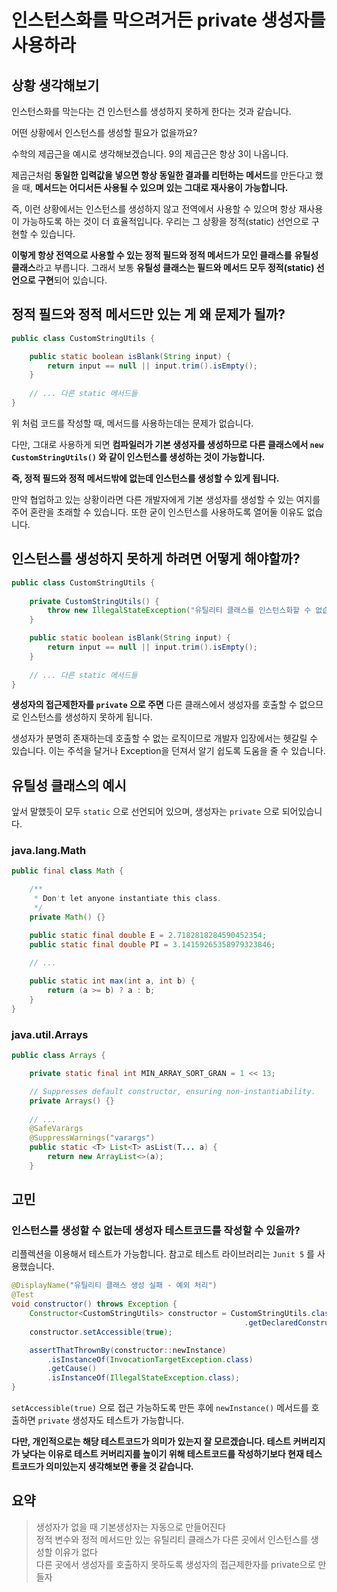 # 인스턴스화를 막으려거든 private 생성자를 사용하라

## 상황 생각해보기

인스턴스화를 막는다는 건 인스턴스를 생성하지 못하게 한다는 것과 같습니다.

어떤 상황에서 인스턴스를 생성할 필요가 없을까요?

수학의 제곱근을 예시로 생각해보겠습니다. 9의 제곱근은 항상 3이 나옵니다.

제곱근처럼 **동일한 입력값을 넣으면 항상 동일한 결과를 리턴하는 메서드**를 만든다고 했을 때, **메서드는 어디서든 사용될 수 있으며 있는 그대로 재사용이 가능합니다.**

즉, 이런 상황에서는 인스턴스를 생성하지 않고 전역에서 사용할 수 있으며 항상 재사용이 가능하도록 하는 것이 더 효율적입니다. 우리는 그 상황을 정적(static) 선언으로 구현할 수 있습니다.

**이렇게 항상 전역으로 사용할 수 있는 정적 필드와 정적 메서드가 모인 클래스를** **유틸성 클래스**라고 부릅니다. 그래서 보통 **유틸성 클래스는 필드와 메서드 모두 정적(static) 선언으로 구현**되어 있습니다.

## 정적 필드와 정적 메서드만 있는 게 왜 문제가 될까?

```java
public class CustomStringUtils {

    public static boolean isBlank(String input) {
        return input == null || input.trim().isEmpty();
    }
    
    // ... 다른 static 메서드들
}

```

위 처럼 코드를 작성할 때, 메서드를 사용하는데는 문제가 없습니다.

다만, 그대로 사용하게 되면 **컴파일러가 기본 생성자를 생성하므로 다른 클래스에서 `new CustomStringUtils()` 와 같이 인스턴스를 생성하는 것이 가능합니다.**

**즉, 정적 필드와 정적 메서드밖에 없는데 인스턴스를 생성할 수 있게 됩니다.**

만약 협업하고 있는 상황이라면 다른 개발자에게 기본 생성자를 생성할 수 있는 여지를 주어 혼란을 초래할 수 있습니다. 또한 굳이 인스턴스를 사용하도록 열어둘 이유도 없습니다.

## 인스턴스를 생성하지 못하게 하려면 어떻게 해야할까?

```java
public class CustomStringUtils {
    
    private CustomStringUtils() {
        throw new IllegalStateException("유틸리티 클래스를 인스턴스화할 수 없습니다!");
    }

    public static boolean isBlank(String input) {
        return input == null || input.trim().isEmpty();
    }
    
    // ... 다른 static 메서드들
}

```

**생성자의 접근제한자를 `private` 으로 주면** 다른 클래스에서 생성자를 호출할 수 없으므로 인스턴스를 생성하지 못하게 됩니다.

생성자가 분명히 존재하는데 호출할 수 없는 로직이므로 개발자 입장에서는 헷갈릴 수 있습니다. 이는 주석을 달거나 Exception을 던져서 알기 쉽도록 도움을 줄 수 있습니다.

## 유틸성 클래스의 예시

앞서 말했듯이 모두 `static` 으로 선언되어 있으며, 생성자는 `private` 으로 되어있습니다.

### java.lang.Math

```java
public final class Math {

    /**
     * Don't let anyone instantiate this class.
     */
    private Math() {}

    public static final double E = 2.7182818284590452354;
    public static final double PI = 3.14159265358979323846;
    
    // ...

    public static int max(int a, int b) {
        return (a >= b) ? a : b;
    }
}
```

### java.util.Arrays

```java
public class Arrays {

    private static final int MIN_ARRAY_SORT_GRAN = 1 << 13;

    // Suppresses default constructor, ensuring non-instantiability.
    private Arrays() {}
    
    // ...
    @SafeVarargs
    @SuppressWarnings("varargs")
    public static <T> List<T> asList(T... a) {
        return new ArrayList<>(a);
    }
```

## 고민

### 인스턴스를 생성할 수 없는데 생성자 테스트코드를 작성할 수 있을까?

리플렉션을 이용해서 테스트가 가능합니다. 참고로 테스트 라이브러리는 `Junit 5` 를 사용했습니다.

```java
@DisplayName("유틸리티 클래스 생성 실패 - 예외 처리")
@Test
void constructor() throws Exception {
    Constructor<CustomStringUtils> constructor = CustomStringUtils.class
                                                    .getDeclaredConstructor();
    constructor.setAccessible(true);

    assertThatThrownBy(constructor::newInstance)
        .isInstanceOf(InvocationTargetException.class)
        .getCause()
        .isInstanceOf(IllegalStateException.class);
}
```

`setAccessible(true)` 으로 접근 가능하도록 만든 후에 `newInstance()` 메서드를 호출하면 `private` 생성자도 테스트가 가능합니다.

**다만, 개인적으로는 해당 테스트코드가 의미가 있는지 잘 모르겠습니다. 테스트 커버리지가 낮다는 이유로 테스트 커버리지를 높이기 위해 테스트코드를 작성하기보다 현재 테스트코드가 의미있는지 생각해보면 좋을 것 같습니다.**

## 요약

> 생성자가 없을 때 기본생성자는 자동으로 만들어진다  
정적 변수와 정적 메서드만 있는 유틸리티 클래스가 다른 곳에서 인스턴스를 생성할 이유가 없다   
다른 곳에서 생성자를 호출하지 못하도록 생성자의 접근제한자를 private으로 만들자

